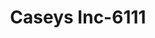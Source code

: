 ---
f_zip-code: 42330
f_state-code: KY
title: Caseys Inc-6111
f_phone: 270-757-0588
f_city-only: Central City
f_address: 100 W Everly Bros Blvd Central City
f_location-unique-id: '6111'
slug: caseys-inc-6111
updated-on: '2024-05-30T13:46:58.046Z'
created-on: '2024-05-30T13:36:59.803Z'
published-on: '2024-05-30T13:54:32.469Z'
f_city-state: cms/city/central-city-ky.md
f_company: cms/company/caseys-inc.md
f_state: cms/state/kentucky.md
layout: '[payday-loan].html'
tags: payday-loan
---